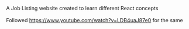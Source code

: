 A Job Listing website created to learn different React concepts <br><br>
Followed https://www.youtube.com/watch?v=LDB4uaJ87e0 for the same
